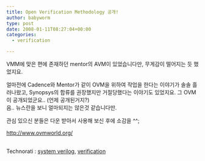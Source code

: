 ```yaml
---
title: Open Verification Methodology 공개!
author: babyworm
type: post
date: 2008-01-11T08:27:04+00:00
categories:
  - verification

---
```

VMM에 맞은 편에 존재하던 mentor의 AVM이 있었습니다만, 무게감이 떨어지는 듯 했었지요.

얼마전에 Cadence와 Mentor가 같이 OVM을 위하여 작업을 한다는 이야기가 솔솔 흘러나왔고, Synopsys의 합류를 권장했지만 거절당했다는 이야기도 있었지요. 그 OVM이 공개되었군요.. (언제 공개된거지?)  
음.. 뉴스란을 보니 얼마되지는 않은것 같습니다만.

관심 있으신 분들은 다운 받아서 사용해 보신 후에 소감을 ^^;

<http://www.ovmworld.org/>



<p class="zoundry_bw_tags">
  <!-- Tag links generated by Zoundry Blog Writer. Do not manually edit. http://www.zoundry.com -->
  
  <br /> <span class="ztags"><span class="ztagspace">Technorati</span> : <a href="http://technorati.com/tag/system%20verilog" class="ztag" rel="tag">system verilog</a>, <a href="http://technorati.com/tag/verification" class="ztag" rel="tag">verification</a></span>
</p>